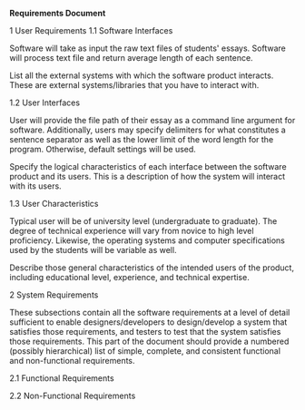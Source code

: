 **Requirements Document**

1 User Requirements
  1.1 Software Interfaces

Software will take as input the raw text files of students' essays.  Software will process text file and return average length of each sentence.

List all the external systems with which the software product interacts. These are external systems/libraries that you have to interact with.

  1.2 User Interfaces

User will provide the file path of their essay as a command line argument for software.  Additionally, users may specify delimiters for what constitutes a sentence separator as well as the lower limit of the word length for the program.  Otherwise, default settings will be used. 

Specify the logical characteristics of each interface between the software product and its users. This is a description of how the system will interact with its users.

  1.3 User Characteristics

Typical user will be of university level (undergraduate to graduate).  The degree of technical experience will vary from novice to high level proficiency.  Likewise, the operating systems and computer specifications used by the students will be variable as well.  

Describe those general characteristics of the intended users of the product, including educational level, experience, and technical expertise.

2 System Requirements

These subsections contain all the software requirements at a level of detail sufficient to enable designers/developers to design/develop a system that satisfies those requirements, and testers to test that the system satisfies those requirements. This part of the document should provide a numbered (possibly hierarchical) list of simple, complete, and consistent functional and non-functional requirements.
 
  2.1 Functional Requirements
  
  2.2 Non-Functional Requirements
